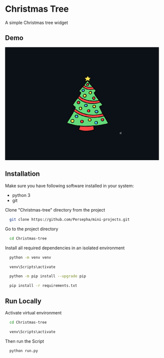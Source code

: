 
# Christmas Tree

A simple Christmas tree widget


## Demo

![preview gif](preview/preview.gif)
## Installation


Make sure you have following software installed in your system:

- python 3
- git


Clone "Christmas-tree" directory from the project

```bash
  git clone https://github.com/Persepha/mini-projects.git
```

Go to the project directory

```bash
  cd Christmas-tree
```

Install all required dependencies in an isolated environment

```bash
  python -m venv venv
```

```bash
  venv\Scripts\activate
```

```bash
  python -m pip install --upgrade pip
```

```bash
  pip install -r requirements.txt
```



## Run Locally

Activate  virtual environment

```bash
  cd Christmas-tree
```

```bash
  venv\Scripts\activate
```

Then run the Script

```bash
  python run.py
```